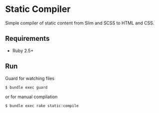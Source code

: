 # Static Compiler

Simple compiler of static content from Slim and SCSS to HTML and CSS.

## Requirements

* Ruby 2.5+

## Run

Guard for watching files

```bash
$ bundle exec guard
```

or for manual compilation

```bash
$ bundle exec rake static:compile
```

